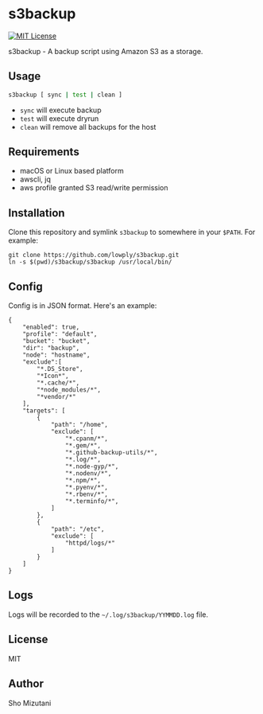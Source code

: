 # s3backup

[![MIT License](http://img.shields.io/badge/license-MIT-blue.svg?style=flat-square)][license]

[license]: https://github.com/lowply/lacrosse/blob/master/LICENSE

s3backup - A backup script using Amazon S3 as a storage.

## Usage

```bash
s3backup [ sync | test | clean ]
```

- `sync` will execute backup
- `test` will execute dryrun
- `clean` will remove all backups for the host

## Requirements

- macOS or Linux based platform
- awscli, jq
- aws profile granted S3 read/write permission

## Installation

Clone this repository and symlink `s3backup` to somewhere in your `$PATH`. For example:

```
git clone https://github.com/lowply/s3backup.git
ln -s $(pwd)/s3backup/s3backup /usr/local/bin/
```

## Config

Config is in JSON format. Here's an example:

```
{
    "enabled": true,
    "profile": "default",
    "bucket": "bucket",
    "dir": "backup",
    "node": "hostname",
    "exclude":[
        "*.DS_Store",
        "*Icon*",
        "*.cache/*",
        "*node_modules/*",
        "*vendor/*"
    ],
    "targets": [
        {
            "path": "/home",
            "exclude": [
                "*.cpanm/*",
                "*.gem/*",
                "*.github-backup-utils/*",
                "*.log/*",
                "*.node-gyp/*",
                "*.nodenv/*",
                "*.npm/*",
                "*.pyenv/*",
                "*.rbenv/*",
                "*.terminfo/*",
            ]
        },
        {
            "path": "/etc",
            "exclude": [
                "httpd/logs/*"
            ]
        }
    ]
}
```

## Logs

Logs will be recorded to the `~/.log/s3backup/YYMMDD.log` file.

## License

MIT

## Author

Sho Mizutani
